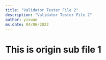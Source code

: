```yaml
---
title: "Validator Tester File 2"
description: "Validator Tester File 2"
author: yiswan
ms.date: 04/06/2022
---
```


# This is origin sub file 1
